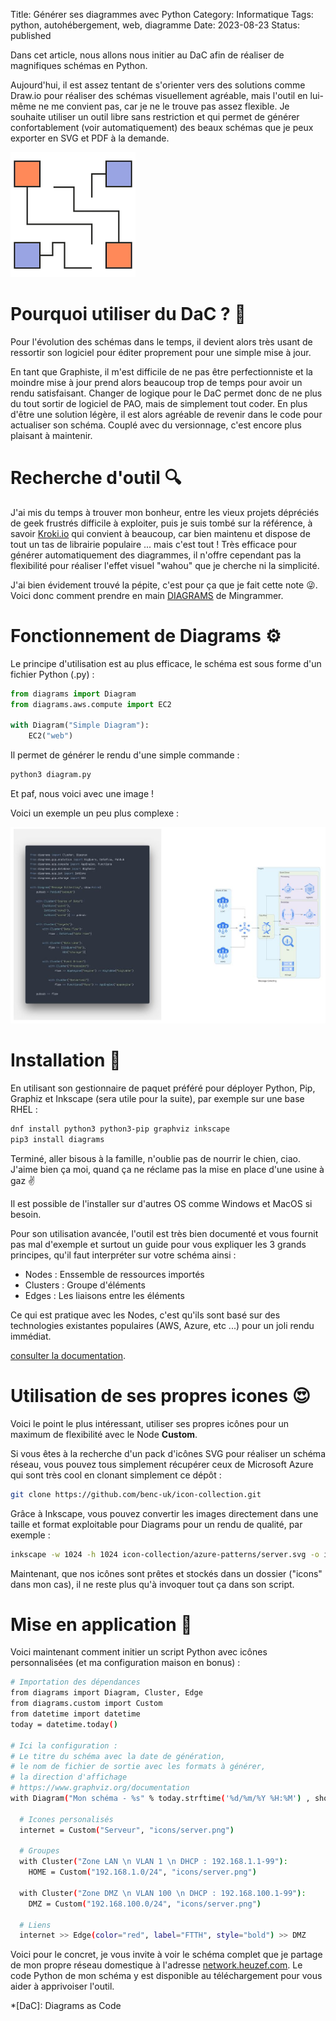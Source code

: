 Title: Générer ses diagrammes avec Python
Category: Informatique
Tags: python, autohébergement, web, diagramme
Date: 2023-08-23
Status: published

Dans cet article, nous allons nous initier au DaC afin de réaliser de magnifiques schémas en Python.

Aujourd'hui, il est assez tentant de s'orienter vers des solutions comme Draw.io pour réaliser des schémas visuellement agréable, mais l'outil en lui-même ne me convient pas, car je ne le trouve pas assez flexible. Je souhaite utiliser un outil libre sans restriction et qui permet de générer confortablement (voir automatiquement) des beaux schémas que je peux exporter en SVG et PDF à la demande.

![Diagrams](../../assets/diagrams.png)

# Pourquoi utiliser du DaC ? 🤔

Pour l'évolution des schémas dans le temps, il devient alors très usant de ressortir son logiciel pour éditer proprement pour une simple mise à jour.

En tant que Graphiste, il m'est difficile de ne pas être perfectionniste et la moindre mise à jour prend alors beaucoup trop de temps pour avoir un rendu satisfaisant.
Changer de logique pour le DaC permet donc de ne plus du tout sortir de logiciel de PAO, mais de simplement tout coder. En plus d'être une solution légère, il est alors agréable de revenir dans le code pour actualiser son schéma. Couplé avec du versionnage, c'est encore plus plaisant à maintenir.

# Recherche d'outil 🔍

J'ai mis du temps à trouver mon bonheur, entre les vieux projets dépréciés de geek frustrés difficile à exploiter, puis je suis tombé sur la référence, à savoir [Kroki.io](https://kroki.io) qui convient à beaucoup, car bien maintenu et dispose de tout un tas de librairie populaire ... mais c'est tout ! Très efficace pour générer automatiquement des diagrammes, il n'offre cependant pas la flexibilité pour réaliser l'effet visuel "wahou" que je cherche ni la simplicité.

J'ai bien évidement trouvé la pépite, c'est pour ça que je fait cette note 😜.
Voici donc comment prendre en main [DIAGRAMS](https://diagrams.mingrammer.com/) de Mingrammer.

# Fonctionnement de Diagrams ⚙️


Le principe d'utilisation est au plus efficace, le schéma est sous forme d'un fichier Python (.py) :

```python
from diagrams import Diagram
from diagrams.aws.compute import EC2

with Diagram("Simple Diagram"):
    EC2("web")
```
Il permet de générer le rendu d'une simple commande :

```bash
python3 diagram.py
```

Et paf, nous voici avec une image !

Voici un exemple un peu plus complexe :

![Diagrams](../../assets/dac.jpg)


# Installation 🔧

En utilisant son gestionnaire de paquet préféré pour déployer Python, Pip, Graphiz et Inkscape (sera utile pour la suite), par exemple sur une base RHEL :

```bash
dnf install python3 python3-pip graphviz inkscape
pip3 install diagrams
```

Terminé, aller bisous à la famille, n'oublie pas de nourrir le chien, ciao. J'aime bien ça moi, quand ça ne réclame pas la mise en place d'une usine à gaz ✌️

Il est possible de l'installer sur d'autres OS comme Windows et MacOS si besoin.

Pour son utilisation avancée, l'outil est très bien documenté et vous fournit pas mal d'exemple et surtout un guide pour vous expliquer les 3 grands principes, qu'il faut interpréter sur votre schéma ainsi :

- Nodes : Enssemble de ressources importés
- Clusters : Groupe d'éléments
- Edges : Les liaisons entre les éléments

Ce qui est pratique avec les Nodes, c'est qu'ils sont basé sur des technologies existantes populaires (AWS, Azure, etc ...) pour un joli rendu immédiat.

<i class="fa fa-book"></i> [consulter la documentation](https://diagrams.mingrammer.com/docs/getting-started/installation).

# Utilisation de ses propres icones 😍

Voici le point le plus intéressant, utiliser ses propres icônes pour un maximum de flexibilité avec le Node **Custom**.

Si vous êtes à la recherche d'un pack d'icônes SVG pour réaliser un schéma réseau, vous pouvez tous simplement récupérer ceux de Microsoft Azure qui sont très cool en clonant simplement ce dépôt :

```bash
git clone https://github.com/benc-uk/icon-collection.git
```

Grâce à Inkscape, vous pouvez convertir les images directement dans une taille et format exploitable pour Diagrams pour un rendu de qualité, par exemple :

```bash
inkscape -w 1024 -h 1024 icon-collection/azure-patterns/server.svg -o icons/server.png
```

Maintenant, que nos icônes sont prêtes et stockés dans un dossier ("icons" dans mon cas), il ne reste plus qu'à invoquer tout ça dans son script.

# Mise en application 👷

Voici maintenant comment initier un script Python avec icônes personnalisées (et ma configuration maison en bonus) :

```bash
# Importation des dépendances
from diagrams import Diagram, Cluster, Edge
from diagrams.custom import Custom
from datetime import datetime
today = datetime.today()

# Ici la configuration :
# Le titre du schéma avec la date de génération,
# le nom de fichier de sortie avec les formats à générer,
# la direction d'affichage
# https://www.graphviz.org/documentation
with Diagram("Mon schéma - %s" % today.strftime('%d/%m/%Y %H:%M') , show=False, filename="schema", outformat=["png", "jpg", "svg", "pdf", "dot"], direction="TB"):

  # Icones personalisés
  internet = Custom("Serveur", "icons/server.png")

  # Groupes
  with Cluster("Zone LAN \n VLAN 1 \n DHCP : 192.168.1.1-99"):
  	HOME = Custom("192.168.1.0/24", "icons/server.png")

  with Cluster("Zone DMZ \n VLAN 100 \n DHCP : 192.168.100.1-99"):
    DMZ = Custom("192.168.100.0/24", "icons/server.png")

  # Liens
  internet >> Edge(color="red", label="FTTH", style="bold") >> DMZ
```

Voici pour le concret, je vous invite à voir le schéma complet que je partage de mon propre réseau domestique à l'adresse [<i class="fa fa-map"></i> network.heuzef.com](https://network.heuzef.com).
Le code Python de mon schéma y est disponible au téléchargement pour vous aider à apprivoiser l'outil.

*[DaC]: Diagrams as Code
